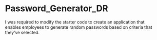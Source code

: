 # Password_Generator_DR
I was required to modify the starter code to create an application that enables employees to generate random passwords based on criteria that they’ve selected.
